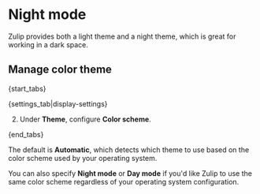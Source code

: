 # Night mode

Zulip provides both a light theme and a night theme, which is great
for working in a dark space.

## Manage color theme

{start_tabs}

{settings_tab|display-settings}

2. Under **Theme**, configure **Color scheme**.

{end_tabs}

The default is **Automatic**, which detects which theme to use based
on the color scheme used by your operating system.

You can also specify **Night mode** or **Day mode** if you'd like
Zulip to use the same color scheme regardless of your operating system
configuration.
